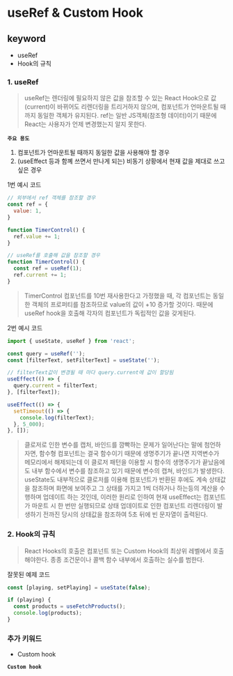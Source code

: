# useRef & Custom Hook

## keyword

- useRef
- Hook의 규칙

### 1. useRef

> useRef는 렌더링에 필요하지 않은 값을 참조할 수 있는 React Hook으로
> 값(current)이 바뀌어도 리렌더링을 트리거하지 않으며, 컴포넌트가 언마운트될 때까지 동일한 객체가 유지된다.
> ref는 일반 JS객체(참조형 데이터)이기 때문에 React는 사용자가 언제 변경했는지 알지 못한다.

**`주요 용도`**

1. 컴포넌트가 언마운트될 때까지 동일한 값을 사용해야 할 경우
2. (useEffect 등과 함꼐 쓰면서 만나게 되는) 비동기 상황에서 현재 값을 제대로 쓰고 싶은 경우

1번 예시 코드

```jsx
// 외부에서 ref 객체를 참조할 경우
const ref = {
  value: 1,
}

function TimerControl() {
  ref.value += 1;
}

// useRef를 호출해 값을 참조할 경우
function TimerControl() {
  const ref = useRef(1);
  ref.current += 1;
}
```

> TimerControl 컴포넌트를 10번 재사용한다고 가정했을 때, 각 컴포넌트는 동일한 객체의 프로퍼티를 참조하므로 value의 값이 +10 증가할 것이다. 때문에 useRef hook을 호출해 각자의 컴포넌트가 독립적인 값을 갖게된다.

2번 예시 코드

```jsx
import { useState, useRef } from 'react';

const query = useRef('');
const [filterText, setFilterText] = useState('');

// filterText값이 변경될 때 마다 query.current에 값이 할당됨
useEffect(() => {
  query.current = filterText;
}, [filterText]);

useEffect(() => {
  setTimeout(() => {
    console.log(filterText);
  }, 5_000);
}, []);
```

> 클로저로 인한 변수를 캡처, 바인드를 깜빡하는 문제가 일어난다는 말에 첨언하자면, 함수형 컴포넌트는 결국 함수이기 때문에 생명주기가 끝나면 지역변수가 메모리에서 해제되는데 이 클로저 패턴을 이용할 시 함수의 생명주기가 끝났음에도 내부 함수에서 변수를 참조하고 있기 때문에 변수의 캡쳐, 바인드가 발생한다. useState도 내부적으로 클로저를 이용해 컴포넌트가 반환된 후에도 계속 상태값을 참조하며 화면에 보여주고 그 상태를 가지고 1씩 더하거나 하는등의 계산을 수행하며 업데이트 하는 것인데, 이러한 원리로 인하여 현재 useEffect는 컴포넌트가 마운트 시 한 번만 실행되므로 상태 업데이트로 인한 컴포넌트 리렌더링이 발생하기 전까진 당시의 상태값을 참조하여 5초 뒤에 빈 문자열이 출력된다.

### 2. Hook의 규칙

> React Hooks의 호출은 컴포넌트 또는 Custom Hook의 최상위 레벨에서 호출해야한다.
> 종종 조건문이나 콜백 함수 내부에서 호출하는 실수를 범한다.

잘못된 예제 코드

```jsx
const [playing, setPlaying] = useState(false);

if (playing) {
  const products = useFetchProducts();
  console.log(products);
}
```

### 추가 키워드

- Custom hook

**`Custom hook`**
